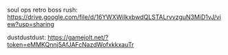 soul ops retro boss rush: https://drive.google.com/file/d/16YWXWilkxbwdQLSTALrvvzguN3MiD1vJ/view?usp=sharing


dustdustdust: https://gamejolt.net/?token=eMMKQnnj5AfJAFcNazdWofxkkxauTr

